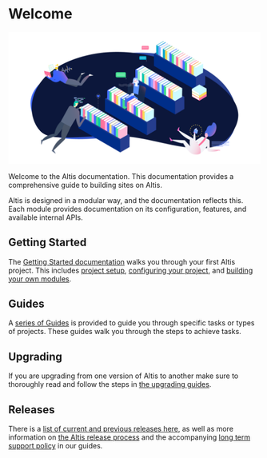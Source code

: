 # Welcome

![Welcome banner](./assets/banner-welcome.png)

Welcome to the Altis documentation. This documentation provides a comprehensive guide to building sites on Altis.

Altis is designed in a modular way, and the documentation reflects this. Each module provides documentation on its configuration,
features, and available internal APIs.

## Getting Started

The [Getting Started documentation](docs://getting-started/) walks you through your first Altis project. This
includes [project setup](docs://getting-started/), [configuring your project](docs://getting-started/configuration.md),
and [building your own modules](docs://getting-started/custom-modules.md).

## Guides

A [series of Guides](docs://guides/) is provided to guide you through specific tasks or types of projects. These guides walk you
through the steps to achieve tasks.

## Upgrading

If you are upgrading from one version of Altis to another make sure to thoroughly read and follow the steps
in [the upgrading guides](docs://guides/upgrading/).

## Releases

There is a [list of current and previous releases here](https://docs.altis-dxp.com/releases/), as well as more information
on [the Altis release process](docs://guides/altis-releases.md) and the
accompanying [long term support policy](docs://guides/long-term-support.md) in our guides.
